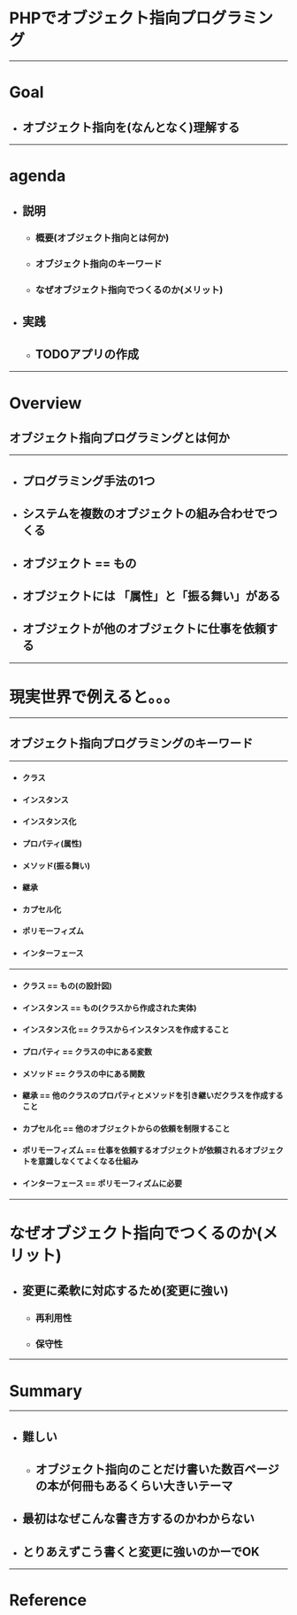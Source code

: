 

# PHPでオブジェクト指向プログラミング

---

# Goal
- ## オブジェクト指向を(なんとなく)理解する

---

# agenda
- ## 説明
  - ### 概要(オブジェクト指向とは何か)
  - ### オブジェクト指向のキーワード
  - ### なぜオブジェクト指向でつくるのか(メリット)
- ## 実践
  - ## TODOアプリの作成

---

# Overview
## オブジェクト指向プログラミングとは何か

---

- ## プログラミング手法の1つ
- ## システムを複数のオブジェクトの組み合わせでつくる
- ## オブジェクト == もの
- ## オブジェクトには 「属性」と「振る舞い」がある
- ## オブジェクトが他のオブジェクトに仕事を依頼する
 
---

# 現実世界で例えると。。。 

---

## オブジェクト指向プログラミングのキーワード

---

- #### クラス
- #### インスタンス
- #### インスタンス化
- #### プロパティ(属性)
- #### メソッド(振る舞い)
- #### 継承
- #### カプセル化
- #### ポリモーフィズム
- #### インターフェース

---

- #### クラス == もの(の設計図)
- #### インスタンス == もの(クラスから作成された実体)
- #### インスタンス化 == クラスからインスタンスを作成すること
- #### プロパティ == クラスの中にある**変数**
- #### メソッド == クラスの中にある**関数**
- #### 継承 == 他のクラスのプロパティとメソッドを引き継いだクラスを作成すること
- #### カプセル化 == 他のオブジェクトからの依頼を制限すること
- #### ポリモーフィズム == 仕事を依頼するオブジェクトが依頼されるオブジェクトを意識しなくてよくなる仕組み
- #### インターフェース == ポリモーフィズムに必要

---

# なぜオブジェクト指向でつくるのか(メリット)
- ## 変更に柔軟に対応するため(変更に強い)
    - ### 再利用性
    - ### 保守性

---

# Summary

---

- ## 難しい
    - ## オブジェクト指向のことだけ書いた数百ページの本が何冊もあるくらい大きいテーマ
- ## 最初はなぜこんな書き方するのかわからない
- ## とりあえずこう書くと**変更に強い**のかーでOK

---

# Reference